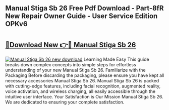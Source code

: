 ## Manual Stiga Sb 26 Free Pdf Download - Part-8fR New Repair Owner Guide - User Service Edition OPKv6

# <h2><a href="http://bc63704.oget.top/?id=Manual+Stiga+Sb+26">🔗Download New 👉🔴 Manual Stiga Sb 26</a></h2>

[![Manual Stiga Sb 26 new download](https://i.imgur.com/5g1atiW.png)](http://bc63704.oget.top/?id=Manual+Stiga+Sb+26)
Learning Made Easy This guide breaks down complex concepts into simple steps for effortless understanding of your new Manual Stiga Sb 26. Familiarize with the Packaging Before discarding the packaging, please ensure you have kept all necessary accessories Manual Stiga Sb 26. Manual Stiga Sb 26 is packed with cutting-edge features, including facial recognition, augmented reality, voice activation, and wireless charging, all easily accessible through the intuitive user interface. Your Satisfaction is Our Mission Manual Stiga Sb 26. We are dedicated to ensuring your complete satisfaction.
